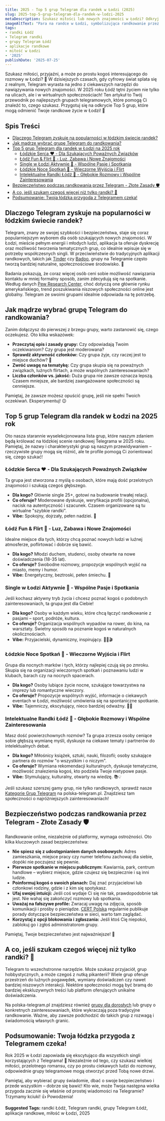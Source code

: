 ```yaml
---
title: 2025 - Top 5 grup Telegram dla randek w Łodzi (2025)
slug: 2025-top-5-grup-telegram-dla-randek-w-lodzi-2025
metaDescription: Szukasz miłości lub nowych znajomości w Łodzi? Odkryj Top 5 grup Telegram na randki w 2025! Znajdź idealną społeczność dla siebie i zacznij randkować. ❤️
imageAltText: "Para na randce w Łodzi, symbolizująca randkowanie przez grupy Telegram.\n\n*   Recap:\n    1.  Anchor: \"Kategorie Grup Telegram\", Path: `/kategorie`\n    2.  Anchor: \"grupy dla dorosłych\", Path: `/grupy/dla-doroslych`\n*   Additional:\n    1.  Phrase in \"Jak mądrze wybrać grupę Telegram do randkowania?\": \"Jeśli chcesz zobaczyć pełną listę dostępnych opcji, przejrzyj nasze [Główne Grupy Telegram](/grupy) gdzie znajdziesz społeczności na każdy temat.\" Anchor: \"Główne Grupy Telegram\", Path: `/grupy`\n    2.  Phrase in \"A co, jeśli szukam czegoś więcej niż tylko randki? \U0001F914\": \"Dla osób poszukujących bardziej swobodnych rozmów i nawiązywania kontaktów w luźniejszej atmosferze, nasze [czaty towarzyskie](/chat/towarzyskie) mogą być świetnym miejscem do rozpoczęcia.\" Anchor: \"czaty towarzyskie\", Path: `/chat/towarzyskie`"
tags:
- randki Łódź
- Telegram randki
- grupy Telegram Łódź
- aplikacje randkowe
- miłość w Łodzi
- '2025'
publishDate: '2025-07-25'
---
```


Szukasz miłości, przyjaźni, a może po prostu kogoś interesującego do rozmowy w Łodzi? 🌆 W dzisiejszych czasach, gdy cyfrowy świat splata się z realnym, Telegram wyrasta na jedno z ciekawszych narzędzi do nawiązywania nowych znajomości. W 2025 roku Łódź tętni życiem nie tylko na ulicach, ale i w wirtualnych społecznościach! Ten artykuł to Twój przewodnik po najlepszych grupach telegramowych, które pomogą Ci znaleźć to, czego szukasz. Przygotuj się na odkrycie Top 5 grup, które mogą odmienić Twoje randkowe życie w Łodzi! 🚀

## Spis Treści
- [Dlaczego Telegram zyskuje na popularności w łódzkim świecie randek?](#dlaczego-telegram-zyskuje-na-popularnosci-w-lodzkim-swiecie-randek)
- [Jak mądrze wybrać grupę Telegram do randkowania?](#jak-madrze-wybrac-grupe-telegram-do-randkowania)
- [Top 5 grup Telegram dla randek w Łodzi na 2025 rok](#top-5-grup-telegram-dla-randek-w-lodzi-na-2025-rok)
  - [Łódzkie Serca ❤️ - Dla Szukających Poważnych Związków](#lodzkie-serca--dla-szukajacych-powaznych-zwiazkow)
  - [Łódź Fun & Flirt 🎉 - Luz, Zabawa i Nowe Znajomości](#lodz-fun--flirt--luz-zabawa-i-nowe-znajomosci)
  - [Single w Łodzi Aktywnie 🥂 - Wspólne Pasje i Spotkania](#single-w-lodzi-aktywnie--wspolne-pasje-i-spotkania)
  - [Łódzkie Noce Spotkań 🌙 - Wieczorne Wyjścia i Flirt](#lodzkie-noce-spotkan--wieczorne-wyjscia-i-flirt)
  - [Intelektualne Randki Łódź 🧐 - Głębokie Rozmowy i Wspólne Zainteresowania](#intelektualne-randki-lodz--glebokie-rozmowy-i-wspolne-zainteresowania)
- [Bezpieczeństwo podczas randkowania przez Telegram - Złote Zasady 🛡️](#bezpieczenstwo-podczas-randkowania-przez-telegram---zlote-zasady-)
- [A co, jeśli szukam czegoś więcej niż tylko randki? 🤔](#a-co-jesli-szukam-czegos-wiecej-niz-tylko-randki-)
- [Podsumowanie: Twoja łódzka przygoda z Telegramem czeka!](#podsumowanie-twoja-lodzka-przygoda-z-telegramem-czeka)

## Dlaczego Telegram zyskuje na popularności w łódzkim świecie randek?
Telegram, znany ze swojej szybkości i bezpieczeństwa, staje się coraz popularniejszym wyborem dla osób szukających nowych znajomości. W Łodzi, mieście pełnym energii i młodych ludzi, aplikacja ta oferuje dyskrecję oraz możliwość tworzenia tematycznych grup, co idealnie wpisuje się w potrzeby współczesnych singli. W przeciwieństwie do tradycyjnych aplikacji randkowych, takich jak [Tinder](https://tinder.com) czy [Badoo](https://badoo.com), grupy na Telegramie często tworzą bardziej naturalne, społecznościowe środowisko. 💬

Badania pokazują, że coraz więcej osób ceni sobie możliwość nawiązania kontaktu w mniej formalny sposób, zanim zdecydują się na spotkanie. Według danych [Pew Research Center](https://www.pewresearch.org/internet/2023/02/02/the-virtues-and-downsides-of-online-dating/), choć dotyczą one głównie rynku amerykańskiego, trend poszukiwania niszowych społeczności online jest globalny. Telegram ze swoimi grupami idealnie odpowiada na tę potrzebę.

## Jak mądrze wybrać grupę Telegram do randkowania?
Zanim dołączysz do pierwszej z brzegu grupy, warto zastanowić się, czego oczekujesz. Oto kilka wskazówek:
*   **Przeczytaj opis i zasady grupy:** Czy odpowiadają Twoim oczekiwaniom? Czy grupa jest moderowana?
*   **Sprawdź aktywność członków:** Czy grupa żyje, czy raczej jest to miejsce duchów? 👻
*   **Zwróć uwagę na tematykę:** Czy grupa skupia się na poważnych związkach, luźnych flirtach, a może wspólnych zainteresowaniach?
*   **Liczba członków vs. jakość:** Duża grupa nie zawsze oznacza lepszą. Czasem mniejsze, ale bardziej zaangażowane społeczności są cenniejsze.

Pamiętaj, że zawsze możesz opuścić grupę, jeśli nie spełni Twoich oczekiwań. Eksperymentuj! 😉

## Top 5 grup Telegram dla randek w Łodzi na 2025 rok
Oto nasza starannie wyselekcjonowana lista grup, które naszym zdaniem będą królować na łódzkiej scenie randkowej Telegrama w 2025 roku. Pamiętaj, że nazwy i charakterystyki grup są naszym przewidywaniem – rzeczywiste grupy mogą się różnić, ale te profile pomogą Ci zorientować się, czego szukać!

### Łódzkie Serca ❤️ - Dla Szukających Poważnych Związków
Ta grupa jest stworzona z myślą o osobach, które mają dość przelotnych znajomości i szukają czegoś głębszego.
*   **Dla kogo?** Głównie single 25+, gotowi na budowanie trwałej relacji.
*   **Co oferuje?** Moderowane dyskusje, weryfikacja profili (opcjonalna), nacisk na autentyczność i szacunek. Czasem organizowane są tu wirtualne "szybkie randki".
*   **Vibe:** Spokojny, dojrzały, pełen nadziei. 🥰

### Łódź Fun & Flirt 🎉 - Luz, Zabawa i Nowe Znajomości
Idealne miejsce dla tych, którzy chcą poznać nowych ludzi w luźnej atmosferze, poflirtować i dobrze się bawić.
*   **Dla kogo?** Młodzi duchem, studenci, osoby otwarte na nowe doświadczenia (18-35 lat).
*   **Co oferuje?** Swobodne rozmowy, propozycje wspólnych wyjść na miasto, memy i humor.
*   **Vibe:** Energetyczny, beztroski, pełen śmiechu. 🥳

### Single w Łodzi Aktywnie 🥂 - Wspólne Pasje i Spotkania
Jeśli kochasz aktywny tryb życia i chcesz poznać kogoś o podobnych zainteresowaniach, ta grupa jest dla Ciebie!
*   **Dla kogo?** Osoby w każdym wieku, które chcą łączyć randkowanie z pasjami – sport, podróże, kultura.
*   **Co oferuje?** Organizacja wspólnych wypadów na rower, do kina, na warsztaty. Świetny sposób na poznanie kogoś w naturalnych okolicznościach.
*   **Vibe:** Przyjacielski, dynamiczny, inspirujący. 🚴‍♀️🎬

### Łódzkie Noce Spotkań 🌙 - Wieczorne Wyjścia i Flirt
Grupa dla nocnych marków i tych, którzy najlepiej czują się po zmroku. Skupia się na organizacji wieczornych spotkań i poznawaniu ludzi w klubach, barach czy na nocnych spacerach.
*   **Dla kogo?** Osoby lubiące życie nocne, szukające towarzystwa na imprezy lub romantyczne wieczory.
*   **Co oferuje?** Propozycje wspólnych wyjść, informacje o ciekawych eventach w Łodzi, możliwość umówienia się na spontaniczne spotkanie.
*   **Vibe:** Tajemniczy, ekscytujący, nieco bardziej odważny. 💃🕺

### Intelektualne Randki Łódź 🧐 - Głębokie Rozmowy i Wspólne Zainteresowania
Masz dość powierzchownych rozmów? Ta grupa zrzesza osoby ceniące sobie głębszą wymianę myśli, dyskusje na ciekawe tematy i partnerów do intelektualnych debat.
*   **Dla kogo?** Miłośnicy książek, sztuki, nauki, filozofii; osoby szukające partnera do rozmów "o wszystkim i o niczym".
*   **Co oferuje?** Wymiana rekomendacji kulturalnych, dyskusje tematyczne, możliwość znalezienia kogoś, kto podziela Twoje nietypowe pasje.
*   **Vibe:** Stymulujący, kulturalny, otwarty na wiedzę. 📚💡

Jeśli szukasz szerszej gamy grup, nie tylko randkowych, sprawdź nasze [Kategorie Grup Telegram](/kategorie) na polska-telegram.pl. Znajdziesz tam społeczności o najróżniejszych zainteresowaniach!

## Bezpieczeństwo podczas randkowania przez Telegram - Złote Zasady 🛡️
Randkowanie online, niezależnie od platformy, wymaga ostrożności. Oto kilka kluczowych zasad bezpieczeństwa:
*   **Nie spiesz się z udostępnianiem danych osobowych:** Adres zamieszkania, miejsce pracy czy numer telefonu zachowaj dla siebie, dopóki nie poczujesz się pewnie.
*   **Pierwsze spotkanie w miejscu publicznym:** Kawiarnia, park, centrum handlowe – wybierz miejsce, gdzie czujesz się bezpiecznie i są inni ludzie.
*   **Poinformuj kogoś o swoich planach:** Daj znać przyjacielowi lub członkowi rodziny, gdzie i z kim się spotykasz.
*   **Ufaj swojej intuicji:** Jeśli coś wydaje Ci się nie tak, prawdopodobnie tak jest. Nie wahaj się zakończyć rozmowy lub spotkania.
*   **Uważaj na fałszywe profile:** Zwracaj uwagę na zdjęcia, sposób komunikacji i prośby o pieniądze. [CERT Polska](https://www.cert.pl/ouch/) regularnie publikuje porady dotyczące bezpieczeństwa w sieci, warto tam zaglądać.
*   **Korzystaj z opcji blokowania i zgłaszania:** Jeśli ktoś Cię niepokoi, zablokuj go i zgłoś administratorom grupy.

Pamiętaj, Twoje bezpieczeństwo jest najważniejsze! 🚨

## A co, jeśli szukam czegoś więcej niż tylko randki? 🤔
Telegram to wszechstronne narzędzie. Może szukasz przyjaciół, grup hobbystycznych, a może czegoś z nutką pikanterii? Wiele grup oferuje przestrzeń do luźnych pogawędek, wymiany doświadczeń czy nawet bardziej niszowych interakcji. Niektóre społeczności mogą być bramą do bardziej ekskluzywnych treści lub platform oferujących unikalne doświadczenia.

Na polska-telegram.pl znajdziesz również [grupy dla dorosłych](/grupy/dla-doroslych) lub grupy o konkretnych zainteresowaniach, które wykraczają poza tradycyjne randkowanie. Ważne, aby zawsze podchodzić do takich grup z rozwagą i świadomością własnych granic.

## Podsumowanie: Twoja łódzka przygoda z Telegramem czeka!
Rok 2025 w Łodzi zapowiada się ekscytująco dla wszystkich singli korzystających z Telegrama! 💖 Niezależnie od tego, czy szukasz wielkiej miłości, przelotnego romansu, czy po prostu ciekawych ludzi do rozmowy, odpowiednie grupy telegramowe mogą otworzyć przed Tobą nowe drzwi.

Pamiętaj, aby wybierać grupy świadomie, dbać o swoje bezpieczeństwo i przede wszystkim – dobrze się bawić! Kto wie, może Twoja następna wielka przygoda zacznie się właśnie od prostej wiadomości na Telegramie? Trzymamy kciuki! 👍 Powodzenia!




**Suggested Tags:**
randki Łódź, Telegram randki, grupy Telegram Łódź, aplikacje randkowe, miłość w Łodzi, 2025
